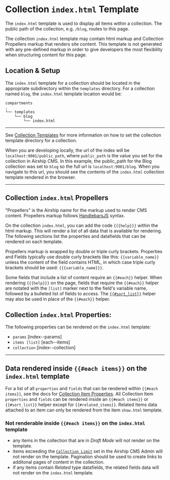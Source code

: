 # Collection `index.html` Template
The `index.html` template is used to display all items within a collection.
The public path of the collection, e.g. `/blog`, routes to this page.

The collection `index.html` template may contain html markup and Collection Propellers markup that renders site content. This template is not generated with any pre-defined markup in order to give developers the most flexibility when structuring content for this page.

## Location & Setup
The `index.html` template for a collection should be located in the appropriate subdirectory within the `templates` directory. For a collection named `blog`, the `index.html` template location would be:
```
compartments
.
└── templates
    └── blog
        └── index.html
```

---

See [Collection Templates](https://airshipcms.io/documentation/view/collection-templates) for more information on how to set the collection template directory for a collection.

When you are developing locally, the url of the index will be `localhost:9001/public_path`, where `public_path` is the value you set for the collection in Airship CMS. In this example, the public_path for the Blog collection was set to `blog` so the full url is `localhost:9001/blog`. When you navigate to this url, you should see the contents of the `index.html` collection template rendered in the browser.

---

## Collection `index.html` Propellers
"Propellers" is the Airship name for the markup used to render CMS content. Propellers markup follows [HandlebarsJS](http://handlebarsjs.com/) syntax. 

On the collection `index.html`, you can add the code `{{{help}}}` within the html markup. This will render a list of all data that is available for rendering. The following sections list the properties and datafields that can be rendered on each template. 

Propellers markup is wrapped by double or triple curly brackets. Properties and Fields typically use double curly brackets like this: `{{variable_name}}` unless the content of the field contains HTML, in which case triple curly brackets should be used: `{{{variable_name}}}`.

Some fields that include a list of content require an `{{#each}}` helper. When rendering `{{{help}}}` on the page, fields that require the `{{#each}}` helper are notated with the `[list]` marker next to the field's variable name, followed by a bulleted list of fields to access. The [`{{#sort_list}}`](https://airshipcms.io/documentation/view/propeller-helpers#user-content-sort_list) helper may also be used in place of the `{{#each}}` helper.

## Collection `index.html` Properties:
The following properties can be rendered on the `index.html` template:

- `params` [index--params]
- `items [list]` [each--items]
- `collection` [index--collection]

---

## Data rendered inside `{{#each items}}` on the `index.html` template
For a list of all `properties` and `fields` that can be rendered within `{{#each items}}`, see the docs for [Collection Item Properties](https://airshipcms.io/documentation/view/collection-item-properties). All Collection Item `properties` and `fields` can be rendered inside an `{{#each items}}` or `{{#sort_list}}` helper except for `{{#related_items}}`. Related Items data attached to an item can only be rendered from the item `show.html` template.

### Not renderable inside `{{#each items}}` on the `index.html` template
- any items in the collection that are in _Draft Mode_ will not render on the template.
- items exceeding the [`Collection Limit`](#) set in the Airship CMS Admin will not render on the template. Pagination should be used to create links to additonal pages of content in the collection.
- if any items contain _Related_ type datafields, the related fields data will not render on the `index.html` template.

